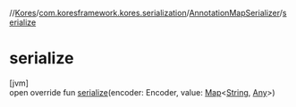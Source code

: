 //[Kores](../../../index.md)/[com.koresframework.kores.serialization](../index.md)/[AnnotationMapSerializer](index.md)/[serialize](serialize.md)

# serialize

[jvm]\
open override fun [serialize](serialize.md)(encoder: Encoder, value: [Map](https://kotlinlang.org/api/latest/jvm/stdlib/kotlin.collections/-map/index.html)<[String](https://kotlinlang.org/api/latest/jvm/stdlib/kotlin/-string/index.html), [Any](https://kotlinlang.org/api/latest/jvm/stdlib/kotlin/-any/index.html)>)
